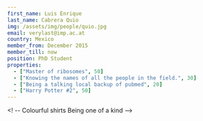 ```yaml
---
first_name: Luis Enrique
last_name: Cabrera Quio
img: /assets/img/people/quio.jpg
email: verylast@imp.ac.at
country: Mexico
member_from: December 2015
member_till: now
position: PhD Student
properties:
  - ["Master of ribosomes", 50]
  - ["Knowing the names of all the people in the field.", 30]
  - ["Being a talking local backup of pubmed", 20]
  - ["Harry Potter #2", 50]
---
```

<! --
Colourful shirts
Being one of a kind
-->
